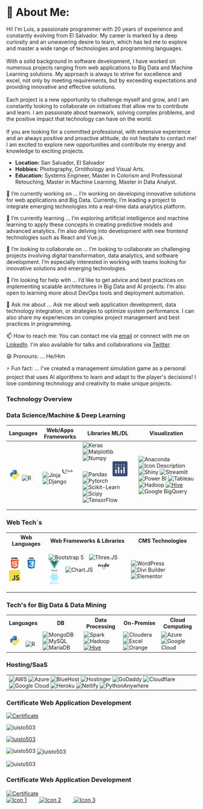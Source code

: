# 💫 About Me:
Hi! I'm Luis, a passionate programmer with 20 years of experience and constantly evolving from El Salvador. My career is marked by a deep curiosity and an unwavering desire to learn, which has led me to explore and master a wide range of technologies and programming languages. <br><br>With a solid background in software development, I have worked on numerous projects ranging from web applications to Big Data and Machine Learning solutions. My approach is always to strive for excellence and excel, not only by meeting requirements, but by exceeding expectations and providing innovative and effective solutions. <br><br>Each project is a new opportunity to challenge myself and grow, and I am constantly looking to collaborate on initiatives that allow me to contribute and learn. I am passionate about teamwork, solving complex problems, and the positive impact that technology can have on the world. <br><br>If you are looking for a committed professional, with extensive experience and an always positive and proactive attitude, do not hesitate to contact me! I am excited to explore new opportunities and contribute my energy and knowledge to exciting projects.


- **Location:** San Salvador, El Salvador
- **Hobbies:** Photography, Ornithology and Visual Arts.
- **Education:** Systems Engineer, Master in Colorism and Professional Retouching, Master in Machine Learning, Master in Data Analyst.


🔭 I’m currently working on ...
I’m working on developing innovative solutions for web applications and Big Data. Currently, I’m leading a project to integrate emerging technologies into a real-time data analytics platform.

🌱 I’m currently learning ...
I’m exploring artificial intelligence and machine learning to apply these concepts in creating predictive models and advanced analytics. I’m also delving into development with new frontend technologies such as React and Vue.js.

👯 I’m looking to collaborate on ...
I’m looking to collaborate on challenging projects involving digital transformation, data analytics, and software development. I’m especially interested in working with teams looking for innovative solutions and emerging technologies.

🤔 I’m looking for help with ...
I’d like to get advice and best practices on implementing scalable architectures in Big Data and AI projects. I’m also open to learning more about DevOps tools and deployment automation.

💬 Ask me about ...
Ask me about web application development, data technology integration, or strategies to optimize system performance. I can also share my experiences on complex project management and best practices in programming.

📫 How to reach me: You can contact me via [email](mailto:rgbmultimedios@gmail.com) or connect with me on [LinkedIn](https://www.linkedin.com/in/luis-tobar-79129944). I'm also available for talks and collaborations via [Twitter](https://x.com/rgbmultimedios).





😄 Pronouns: ...
He/Him

⚡ Fun fact: ...
I've created a management simulation game as a personal project that uses AI algorithms to learn and adapt to the player's decisions! I love combining technology and creativity to make unique projects.


<h3>Technology Overview</h3>
<h3>Data Science/Machine & Deep Learning</h3>
<table>
    <thead>
        <tr>
            <th>Languages</th>
            <th>Web/Apps Frameworks</th>
            <th>Libraries ML/DL</th>
            <th>Visualization</th>
        </tr>
    </thead>
    <tbody>
        <tr>
            <td>
                <img src="https://raw.githubusercontent.com/devicons/devicon/master/icons/python/python-original.svg" alt="Python" height="30"/>
                <img src="https://github.com/user-attachments/assets/23954d82-17b0-4d22-b663-45424145fe16" alt="R" height="40"/>
            </td>
            <td>
                <img src="https://raw.githubusercontent.com/pallets/jinja/f8323cf4042ab058ac5b11743614c63308798541/artwork/jinjalogo.svg" alt="Jinja" height="30"/>
                <img src="https://raw.githubusercontent.com/devicons/devicon/master/icons/flask/flask-original-wordmark.svg" alt="Flask" height="30"/>
                <img src="https://github.com/user-attachments/assets/074b8bb9-5ec9-4b66-9404-0b597a3de8a9" alt="Django" height="30"/>
            </td>
            <td>
                    <img src="https://github.com/user-attachments/assets/d16e70dd-e0a0-4e0c-94e1-f5ba38d429ec" alt="Keras"  height="30" style="margin-right:10px;"/>
    <img src="https://github.com/user-attachments/assets/b891516b-be72-4a41-ac9f-baa5e76a6b19" alt="Matplotlib" height="30" style="margin-right:10px;"/>
    <img src="https://numpy.org/images/logo.svg" alt="Numpy" height="40" style="margin-right:10px;"/>
    <img src="https://pandas.pydata.org/static/img/pandas.svg" alt="Pandas" height="30" style="margin-right:10px;"/>
    <img src="https://raw.githubusercontent.com/devicons/devicon/master/icons/plotly/plotly-original.svg" alt="Plotly" height="40" style="margin-right:10px;"/>
    <img src="https://www.vectorlogo.zone/logos/pytorch/pytorch-icon.svg" alt="Pytorch" height="40" style="margin-right:10px;"/>
    <img src="https://scikit-learn.org/stable/_static/scikit-learn-logo-small.png" alt="Scikit-Learn"  height="20" style="margin-right:10px;"/>
    <img src="https://avatars.githubusercontent.com/u/288277?v=4" alt="Scipy" height="30" style="margin-right:10px;"/>
    <img src="https://www.tensorflow.org/images/tf_logo_32px.png" alt="TensorFlow" height="30"/>
</p>
            </td>
            <td>
                <img src="https://github.com/user-attachments/assets/8a963148-f144-4803-8457-923807cb9c56" alt="Anaconda" height="30"/>
                <img src="https://github.com/user-attachments/assets/1101c54e-7dcb-497f-ad6e-9f530d3687c8" alt="Icon Description" height="30"/>
                <img src="https://rstudio.com/assets/img/og/shiny-og-fb.jpg" alt="Shiny" height="30"/>
                <img src="https://github.com/user-attachments/assets/f83917af-2337-46ec-868b-ee344434a8b5" alt="Streamlit" height="30"/>
                <img src="https://pentapps.com/wp-content/uploads/2023/09/logo-BI.png" alt="Power BI" height="30"/>
                <img src="https://upload.wikimedia.org/wikipedia/commons/thumb/4/4b/Tableau_Logo.png/640px-Tableau_Logo.png" alt="Tableau" height="30"/>
                <img src="https://github.com/user-attachments/assets/eac31c78-4b59-4271-9749-c1ccd361bfbf" alt="Hadoop" height="30"/>
                <a href="https://encrypted-tbn0.gstatic.com/images?q=tbn:ANd9GcQU1DiCSZZw76FPxH88CYcg_qb6hWBteVFdTA&s">
                    <img src="https://github.com/user-attachments/assets/eac31c78-4b59-4271-9749-c1ccd361bfbf" alt="Hive" height="30"/>
                </a>
                <img src="https://logowik.com/content/uploads/images/google-bigquery6102.jpg" alt="Google BigQuery" height="50"/>
            </td>
        </tr>
    </tbody>
</table>

<h3>Web Tech´s</h3>
<table>
  <tr>
    <th>Web Languages</th>
    <th>Web Frameworks & Libraries</th>
    <th>CMS Technologies</th>
  </tr>
  <tr>
    <td>
      <p>
        <img src="https://raw.githubusercontent.com/devicons/devicon/master/icons/html5/html5-original-wordmark.svg" alt="HTML5" height="30" style="margin-right:10px;"/>
        <img src="https://raw.githubusercontent.com/devicons/devicon/master/icons/css3/css3-original-wordmark.svg" alt="CSS3" height="30" style="margin-right:10px;"/>
        <img src="https://raw.githubusercontent.com/devicons/devicon/master/icons/javascript/javascript-original.svg" alt="JavaScript" height="30"/>
      </p>
    </td>
    <td>
      <p>
        <img src="https://github.com/user-attachments/assets/a008d51b-b0f6-420e-9aec-01dd87567069" alt="Bootstrap 5" height="30" style="margin-right:10px;"/>
        <img src="https://github.com/user-attachments/assets/1a970e61-d185-44ec-a713-fa190368b929" alt="Three.JS" height="30" style="margin-right:10px;"/>
        <img src="https://raw.githubusercontent.com/devicons/devicon/master/icons/vuejs/vuejs-original-wordmark.svg" alt="Vue.JS" height="30" style="margin-right:10px;"/>
        <img src="https://www.chartjs.org/media/logo-title.svg" alt="Chart.JS" height="30" style="margin-right:10px;"/>
        <img src="https://raw.githubusercontent.com/devicons/devicon/master/icons/nodejs/nodejs-original-wordmark.svg" alt="Node.JS" height="30" style="margin-right:10px;"/>
        <img src="https://raw.githubusercontent.com/devicons/devicon/master/icons/react/react-original-wordmark.svg" alt="React" height="30"/>
      </p>
    </td>
    <td>
      <p>
        <img src="https://github.com/user-attachments/assets/15243b6d-8253-465e-bee7-88c31ee8a5a3" alt="WordPress" height="30" style="margin-right:10px;"/>
        <img src="https://miro.medium.com/v2/resize:fit:801/1*yJ_bESi7cLeMTBvPyzHHCw.png" alt="Divi Builder"  height="30" style="margin-right:10px;"/>
        <img src="https://e7.pngegg.com/pngimages/253/553/png-clipart-elementor-logo-thumbnail-tech-companies.png" alt="Elementor" height="30"/>
      </p>
    </td>
  </tr>
</table>


<h3>Tech's for Big Data & Data Mining</h3>
<table>
  <tr>
    <th>Languages</th>
    <th>DB</th>
    <th>Data Processing</th>
    <th>On-Premise</th>
    <th>Cloud Computing</th>
  </tr>
  <tr>
    <td>
      <img src="https://raw.githubusercontent.com/devicons/devicon/master/icons/python/python-original.svg" alt="Python" height="30" style="margin-right:10px;"/>
      <img src="https://github.com/user-attachments/assets/23954d82-17b0-4d22-b663-45424145fe16" alt="R" height="20"/>
    </td>
    <td>
      <img src="https://github.com/user-attachments/assets/3298a8a8-c0c1-46fb-a731-b210a72129bb" alt="MongoDB" height="20" style="margin-right:10px;"/>
      <img src="https://github.com/user-attachments/assets/d9abeaea-7408-4469-a9a4-7cda11d9d9a9" alt="MySQL" height="20" style="margin-right:10px;"/>
      <img src="https://cdn.icon-icons.com/icons2/2699/PNG/512/mariadb_logo_icon_168996.png" alt="MariaDB" height="20"/>
    </td>
    <td>
      <img src="https://github.com/user-attachments/assets/4b319825-880b-4a4d-923d-bc0a503bd337" alt="Spark" height="20" style="margin-right:10px;"/>
      <img src="https://www.vectorlogo.zone/logos/apache_hadoop/apache_hadoop-icon.svg" alt="Hadoop" height="20" style="margin-right:10px;"/>
      <a href="https://hive.apache.org/" target="_blank" rel="noreferrer">
        <img src="https://www.vectorlogo.zone/logos/apache_hive/apache_hive-icon.svg" alt="Hive" height="20"/>
      </a>
    </td>
    <td>
      <img src="https://cdn.icon-icons.com/icons2/2699/PNG/512/cloudera_logo_icon_169381.png" alt="Cloudera" height="20" style="margin-right:10px;"/>
      <img src="https://cdn.icon-icons.com/icons2/1826/PNG/512/4202106excellogomicrosoftms-115582_115719.png" alt="Excel" height="20" style="margin-right:10px;"/>
      <img src="https://upload.wikimedia.org/wikipedia/commons/thumb/e/ec/Orange-software-logo.png/640px-Orange-software-logo.png" alt="Orange" height="20"/>
    </td>
    <td>
      <img src="https://github.com/user-attachments/assets/a8cc9802-3539-45f1-9b71-8c5957e834f2" alt="Azure" height="20" style="margin-right:10px;"/>
      <img src="https://github.com/user-attachments/assets/aa087d20-234d-4cc5-acd3-aca5504abf9c" alt="Google Cloud" height="20"/>
    </td>
  </tr>
</table>

<h3>Hosting/SaaS</h3>
<table>
    <tr>
        <td>
            <img src="https://cdn.icon-icons.com/icons2/2699/PNG/96/amazon_aws_logo_icon_168666.png" alt="AWS" style="height: 20px;">
            <img src="https://github.com/user-attachments/assets/a8cc9802-3539-45f1-9b71-8c5957e834f2" alt="Azure" style="height: 20px;">
            <img src="https://academy.bluehost.com/wp-content/uploads/2023/07/cropped-bh-transparent-logo-1-1.png" alt="BlueHost" style="height: 20px;">
            <img src="https://www.hostinger.es/h-assets/svg/icons/logos/hostinger-logo.svg#svgView(viewBox(0%200%20147%2030))" alt="Hostinger" style="height: 20px;">
            <img src="https://cdn.icon-icons.com/icons2/2699/PNG/96/godaddy_logo_icon_169094.png" alt="GoDaddy" style="height: 20px;">
            <img src="https://github.com/user-attachments/assets/63968c1e-eb84-4e30-b926-ae99b219ff36" alt="Cloudflare" style="height: 20px;">
            <img src="https://github.com/user-attachments/assets/aa087d20-234d-4cc5-acd3-aca5504abf9c" alt="Google Cloud" style="height: 20px;">
            <img src="https://www.vectorlogo.zone/logos/heroku/heroku-icon.svg" alt="Heroku" style="height: 20px;">
            <img src="https://cdn.icon-icons.com/icons2/2699/PNG/96/netlify_logo_icon_169924.png" alt="Netlify" style="height: 20px;">
            <img src="https://camo.githubusercontent.com/d4df6855e2016f03f3a10b6f06e4f356286a81dfa90289cd61d6da57b118fd98/68747470733a2f2f636f6e76656e742e75732f636f6d706f6e656e74732f67726170686963732f736b696c6c732f7079616e7977686572652e706e67" alt="PythonAnywhere" style="height: 20px;">
        </td>
    </tr>
</table>

    
### Certificate Web Application Development

[![Certificate](https://img.icons8.com/ios/50/000000/certificate.png)](https://drive.google.com/file/d/1cni0NAWmIDBMocpi6v-sy910ykjJGoFh/view?usp=sharing)


<p align="left"> <img src="https://komarev.com/ghpvc/?username=luisto503&label=Profile%20views&color=0e75b6&style=flat" alt="luisto503" /> </p>

<p align="left"> <a href="https://github.com/ryo-ma/github-profile-trophy"><img src="https://github-profile-trophy.vercel.app/?username=luisto503" alt="luisto503" /></a> </p>







<p><img align="left" src="https://github-readme-stats.vercel.app/api/top-langs?username=luisto503&show_icons=true&locale=en&layout=compact" alt="luisto503" /></p>

<p>&nbsp;<img align="center" src="https://github-readme-stats.vercel.app/api?username=luisto503&show_icons=true&locale=en" alt="luisto503" /></p>

<p><img align="center" src="https://github-readme-streak-stats.herokuapp.com/?user=luisto503&" alt="luisto503" /></p>

### Certificate Web Application Development

<a href="https://drive.google.com/file/d/1cni0NAWmIDBMocpi6v-sy910ykjJGoFh/view?usp=sharing" target="_blank">
    <img src="https://img.icons8.com/ios/50/000000/certificate.png" alt="Certificate" height="40" style="vertical-align: middle;"/>
</a>


<br>
<!-- Icono 1 -->
<a href="https://github.com/user-attachments/assets/da3b6878-b3c8-4636-ba88-c97d598aefb0" target="_blank">
    <img src="https://github.com/user-attachments/assets/da3b6878-b3c8-4636-ba88-c97d598aefb0" alt="Icon 1"  height="40" style="margin-right: 30px;">
</a>

<!-- Icono 2 -->
<a href="https://github.com/user-attachments/assets/3f0446b2-c041-4f41-afff-8b9b828ddbe4" target="_blank">
    <img src="https://github.com/user-attachments/assets/3f0446b2-c041-4f41-afff-8b9b828ddbe4" alt="Icon 2"  height="40" style="margin-right: 30px;">
</a>

<!-- Icono 3 -->
<a href="https://github.com/user-attachments/assets/82f2c334-2095-41c9-99b0-a3416d70474b" target="_blank">
    <img src="https://github.com/user-attachments/assets/82f2c334-2095-41c9-99b0-a3416d70474b" alt="Icon 3"  height="40" style="margin-right: 30px;">
</a>

